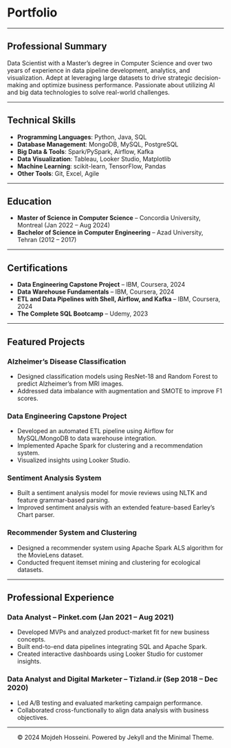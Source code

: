 
# Portfolio

---

## Professional Summary

Data Scientist with a Master’s degree in Computer Science and over two years of experience in data pipeline
development, analytics, and visualization. Adept at leveraging large datasets to drive strategic decision-making
and optimize business performance. Passionate about utilizing AI and big data technologies to solve real-world challenges.

---

## Technical Skills

- **Programming Languages**: Python, Java, SQL
- **Database Management**: MongoDB, MySQL, PostgreSQL
- **Big Data & Tools**: Spark/PySpark, Airflow, Kafka
- **Data Visualization**: Tableau, Looker Studio, Matplotlib
- **Machine Learning**: scikit-learn, TensorFlow, Pandas
- **Other Tools**: Git, Excel, Agile

---

## Education

- **Master of Science in Computer Science** – Concordia University, Montreal (Jan 2022 – Aug 2024)
- **Bachelor of Science in Computer Engineering** – Azad University, Tehran (2012 – 2017)

---

## Certifications

- **Data Engineering Capstone Project** – IBM, Coursera, 2024
- **Data Warehouse Fundamentals** – IBM, Coursera, 2024
- **ETL and Data Pipelines with Shell, Airflow, and Kafka** – IBM, Coursera, 2024
- **The Complete SQL Bootcamp** – Udemy, 2023

---

## Featured Projects

### Alzheimer’s Disease Classification
- Designed classification models using ResNet-18 and Random Forest to predict Alzheimer’s from MRI images.
- Addressed data imbalance with augmentation and SMOTE to improve F1 scores.

### Data Engineering Capstone Project
- Developed an automated ETL pipeline using Airflow for MySQL/MongoDB to data warehouse integration.
- Implemented Apache Spark for clustering and a recommendation system.
- Visualized insights using Looker Studio.

### Sentiment Analysis System
- Built a sentiment analysis model for movie reviews using NLTK and feature grammar-based parsing.
- Improved sentiment analysis with an extended feature-based Earley’s Chart parser.

### Recommender System and Clustering
- Designed a recommender system using Apache Spark ALS algorithm for the MovieLens dataset.
- Conducted frequent itemset mining and clustering for ecological datasets.

---

## Professional Experience

### Data Analyst – Pinket.com (Jan 2021 – Aug 2021)
- Developed MVPs and analyzed product-market fit for new business concepts.
- Built end-to-end data pipelines integrating SQL and Apache Spark.
- Created interactive dashboards using Looker Studio for customer insights.

### Data Analyst and Digital Marketer – Tizland.ir (Sep 2018 – Dec 2020)
- Led A/B testing and evaluated marketing campaign performance.
- Collaborated cross-functionally to align data analysis with business objectives.

---

<center>© 2024 Mojdeh Hosseini. Powered by Jekyll and the Minimal Theme.</center>

